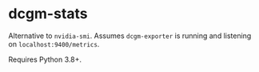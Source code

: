 # dcgm-stats

Alternative to `nvidia-smi`. Assumes `dcgm-exporter` is running and listening on `localhost:9400/metrics`.

Requires Python 3.8+.
